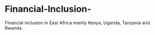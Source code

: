 # Financial-Inclusion-
Financial inclusion in East Africa mainly Kenya, Uganda, Tanzania and Rwanda.
